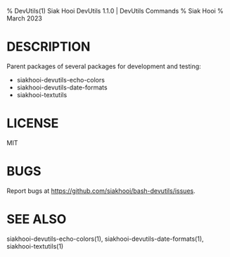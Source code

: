 % DevUtils(1) Siak Hooi DevUtils 1.1.0 | DevUtils Commands
% Siak Hooi
% March 2023

# DESCRIPTION
Parent packages of several packages for development and testing:

- siakhooi-devutils-echo-colors
- siakhooi-devutils-date-formats
- siakhooi-textutils

# LICENSE
MIT

# BUGS
Report bugs at https://github.com/siakhooi/bash-devutils/issues.

# SEE ALSO
siakhooi-devutils-echo-colors(1), siakhooi-devutils-date-formats(1), siakhooi-textutils(1)
